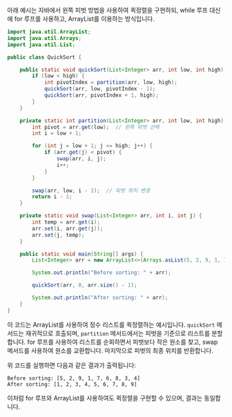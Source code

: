 아래 예시는 자바에서 왼쪽 피벗 방법을 사용하여 퀵정렬을 구현하되, while 루프 대신에 for 루프를 사용하고, ArrayList를 이용하는 방식입니다.

```java
import java.util.ArrayList;
import java.util.Arrays;
import java.util.List;

public class QuickSort {

    public static void quickSort(List<Integer> arr, int low, int high) {
        if (low < high) {
            int pivotIndex = partition(arr, low, high);
            quickSort(arr, low, pivotIndex - 1);
            quickSort(arr, pivotIndex + 1, high);
        }
    }

    private static int partition(List<Integer> arr, int low, int high) {
        int pivot = arr.get(low);  // 왼쪽 피벗 선택
        int i = low + 1;

        for (int j = low + 1; j <= high; j++) {
            if (arr.get(j) < pivot) {
                swap(arr, i, j);
                i++;
            }
        }

        swap(arr, low, i - 1);  // 피벗 위치 변경
        return i - 1;
    }

    private static void swap(List<Integer> arr, int i, int j) {
        int temp = arr.get(i);
        arr.set(i, arr.get(j));
        arr.set(j, temp);
    }

    public static void main(String[] args) {
        List<Integer> arr = new ArrayList<>(Arrays.asList(5, 2, 9, 1, 7, 6, 8, 3, 4));

        System.out.println("Before sorting: " + arr);

        quickSort(arr, 0, arr.size() - 1);

        System.out.println("After sorting: " + arr);
    }
}
```

이 코드는 ArrayList를 사용하여 정수 리스트를 퀵정렬하는 예시입니다. `quickSort` 메서드는 재귀적으로 호출되며, `partition` 메서드에서는 피벗을 기준으로 리스트를 분할합니다. for 루프를 사용하여 리스트를 순회하면서 피벗보다 작은 원소를 찾고, swap 메서드를 사용하여 원소를 교환합니다. 마지막으로 피벗의 최종 위치를 반환합니다.

위 코드를 실행하면 다음과 같은 결과가 출력됩니다:

```
Before sorting: [5, 2, 9, 1, 7, 6, 8, 3, 4]
After sorting: [1, 2, 3, 4, 5, 6, 7, 8, 9]
```

이처럼 for 루프와 ArrayList를 사용하여도 퀵정렬을 구현할 수 있으며, 결과는 동일합니다.
